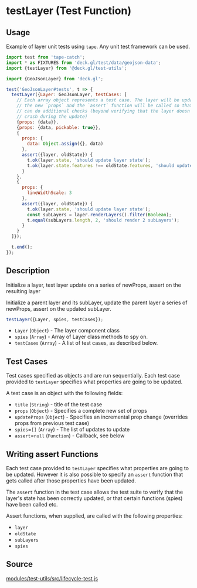 # testLayer (Test Function)


## Usage

Example of layer unit tests using `tape`. Any unit test framework can be used.

```js
import test from 'tape-catch';
import * as FIXTURES from 'deck.gl/test/data/geojson-data';
import {testLayer} from '@deck.gl/test-utils';

import {GeoJsonLayer} from 'deck.gl';

test('GeoJsonLayer#tests', t => {
  testLayer({Layer: GeoJsonLayer, testCases: [
  	// Each array object represents a test case. The layer will be updated with
  	// the new `props` and the `assert` function will be called so that the application
  	// can do additional checks (beyond verifying that the layer doesn't
  	// crash during the update)
    {props: {data}},
    {props: {data, pickable: true}},
    {
      props: {
        data: Object.assign({}, data)
      },
      assert({layer, oldState}) {
        t.ok(layer.state, 'should update layer state');
        t.ok(layer.state.features !== oldState.features, 'should update features');
      }
    },
    {
      props: {
        lineWidthScale: 3
      },
      assert({layer, oldState}) {
        t.ok(layer.state, 'should update layer state');
        const subLayers = layer.renderLayers().filter(Boolean);
        t.equal(subLayers.length, 2, 'should render 2 subLayers');
      }
    }
  ]});

  t.end();
});
```


## Description

Initialize a layer, test layer update on a series of newProps, assert on the resulting layer

Initialize a parent layer and its subLayer, update the parent layer a series of newProps, assert on the updated subLayer.

```js
testLayer({Layer, spies, testCases});
```

* `Layer` (`Object`) - The layer component class
* `spies` (`Array`) - Array of Layer class methods to spy on.
* `testCases` (`Array`) - A list of test cases, as described below.


## Test Cases

Test cases specified as objects and are run sequentially. Each test case provided to `testLayer` specifies what properties are going to be updated.

A test case is an object with the following fields:

* `title` (`String`) - title of the test case
* `props` (`Object`) - Specifies a complete new set of props
* `updateProps` (`Object`) - Specifies an incremental prop change (overrides props from previous test case)
* `spies`=`[]` (`Array`) - The list of updates to update
* `assert`=`null` (`Function`) - Callback, see below


## Writing assert Functions

Each test case provided to `testLayer` specifies what properties are going to be updated. However it is also possible to specify an `assert` function that gets called after those properties have been updated.

The `assert` function in the test case allows the test suite to verify that the layer's state has been correctly updated, or that certain functions (spies) have been called etc.

Assert functions, when supplied, are called with the following properties:

* `layer`
* `oldState`
* `subLayers`
* `spies`


## Source

[modules/test-utils/src/lifecycle-test.js](https://github.com/uber/deck.gl/blob/master/modules/test-utils/src/lifecycle-test.js)
